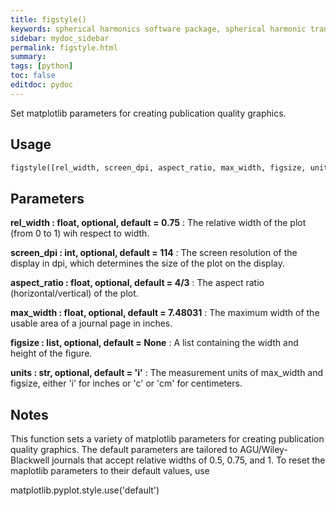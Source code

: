 ```yaml
---
title: figstyle()
keywords: spherical harmonics software package, spherical harmonic transform, legendre functions, multitaper spectral analysis, fortran, Python, gravity, magnetic field
sidebar: mydoc_sidebar
permalink: figstyle.html
summary:
tags: [python]
toc: false
editdoc: pydoc
---
```


Set matplotlib parameters for creating publication quality graphics.

## Usage

```python
figstyle([rel_width, screen_dpi, aspect_ratio, max_width, figsize, units])
```

## Parameters

**rel_width : float, optional, default = 0.75**
:   The relative width of the plot (from 0 to 1) wih respect to width.

**screen_dpi : int, optional, default = 114**
:   The screen resolution of the display in dpi, which determines the
        size of the plot on the display.

**aspect_ratio : float, optional, default = 4/3**
:   The aspect ratio (horizontal/vertical) of the plot.

**max_width : float, optional, default = 7.48031**
:   The maximum width of the usable area of a journal page in inches.

**figsize : list, optional, default = None**
:   A list containing the width and height of the figure.

**units : str, optional, default = 'i'**
:   The measurement units of max_width and figsize, either 'i' for inches
        or 'c' or 'cm' for centimeters.

## Notes

This function sets a variety of matplotlib parameters for creating
publication quality graphics. The default parameters are tailored to
AGU/Wiley-Blackwell journals that accept relative widths of 0.5, 0.75,
and 1. To reset the maplotlib parameters to their default values, use

matplotlib.pyplot.style.use('default')
    